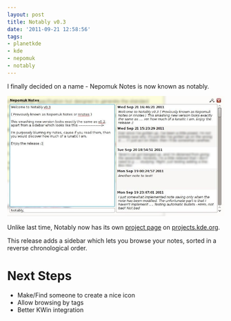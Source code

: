 ```yaml
---
layout: post
title: Notably v0.3
date: '2011-09-21 12:58:56'
tags:
- planetkde
- kde
- nepomuk
- notably
---
```


I finally decided on a name - Nepomuk Notes is now known as notably.

![A new version!][]

Unlike last time, Notably now has its own [project page][] on
[projects.kde.org][].

This release adds a sidebar which lets you browse your notes, sorted in
a reverse chronological order.

Next Steps
==========

-   Make/Find someone to create a nice icon
-   Allow browsing by tags
-   Better KWin integration

  [A new version!]: /blog/images/2011/09/21/notably0.3.jpeg
  [project page]: https://projects.kde.org/projects/playground/base/notably
  [projects.kde.org]: http://projects.kde.org/